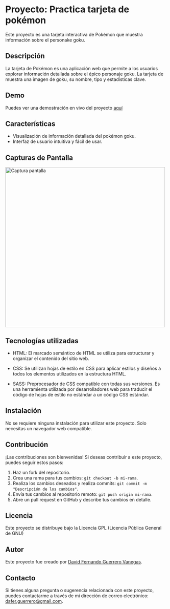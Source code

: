 # Proyecto: Practica tarjeta de pokémon
Este proyecto es una tarjeta interactiva de Pokémon que muestra información sobre el personake goku. 

## Descripción
La tarjeta de Pokémon es una aplicación web que permite a los usuarios explorar información detallada sobre el épico personaje goku. La tarjeta de muestra una imagen de goku, su nombre, tipo y estadísticas clave. 

## Demo
Puedes ver una demostración en vivo del proyecto [aquí](https://daferguerrero.github.io/card-pokemon-01/)

## Características
- Visualización de información detallada del pokémon goku.
- Interfaz de usuario intuitiva y fácil de usar.

## Capturas de Pantalla
<img src="https://github.com/daferguerrero/card-pokemon-01/assets/74115222/24bb2d28-fbea-49a1-9ddb-0e19519052fa" alt="Captura pantalla" width="500"/> 

## Tecnologías utilizadas
-   HTML: El marcado semántico de HTML se utiliza para estructurar y organizar el contenido del sitio web.
    
-   CSS: Se utilizan hojas de estilo en CSS para aplicar estilos y diseños a todos los elementos utilizados en la estructura HTML.

-   SASS: Preprocesador de CSS compatible con todas sus versiones. Es una herramienta utilizada por desarrolladores web para traducir el código de hojas de estilo no estándar a un código CSS estándar.

## Instalación
No se requiere ninguna instalación para utilizar este proyecto. Solo necesitas un navegador web compatible.
    
## Contribución
¡Las contribuciones son bienvenidas! Si deseas contribuir a este proyecto, puedes seguir estos pasos:

1.  Haz un fork del repositorio.
2.  Crea una rama para tus cambios: `git checkout -b mi-rama`.
3.  Realiza los cambios deseados y realiza commits: `git commit -m "Descripción de los cambios"`.
4.  Envía tus cambios al repositorio remoto: `git push origin mi-rama`.
5.  Abre un pull request en GitHub y describe tus cambios en detalle.

## Licencia
Este proyecto se distribuye bajo la Licencia GPL (Licencia Pública General de GNU)

## Autor
Este proyecto fue creado por [David Fernando Guerrero Vanegas](https://github.com/daferguerrero).

## Contacto
Si tienes alguna pregunta o sugerencia relacionada con este proyecto, puedes contactarme a través de mi dirección de correo electrónico: [dafer.guerrero@gmail.com](dafer.guerrero@gmail.com).
